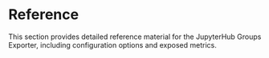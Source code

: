 # Reference

This section provides detailed reference material for the JupyterHub Groups Exporter, including configuration options and exposed metrics.
